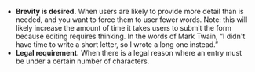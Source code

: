 - **Brevity is desired.** When users are likely to provide more detail than is needed, and you want to force them to user fewer words. Note: this will likely increase the amount of time it takes users to submit the form because editing requires thinking. In the words of Mark Twain, “I didn't have time to write a short letter, so I wrote a long one instead.”
- **Legal requirement.** When there is a legal reason where an entry must be under a certain number of characters.